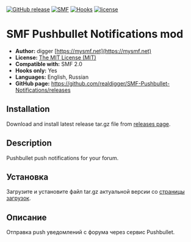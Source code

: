 [![GitHub release](https://img.shields.io/github/release/realdigger/SMF-Pushbullet-Notifications.svg)](https://github.com/realdigger/SMF-Pushbullet-Notifications/releases)
[![SMF](https://img.shields.io/badge/SMF-2.0-blue.svg?style==flat)](https://simplemachines.org)
[![Hooks](https://img.shields.io/badge/hooks%20only-✓-blue.svg?style==flat)]()
[![license](https://img.shields.io/github/license/realdigger/SMF-Pushbullet-Notifications.svg)](https://github.com/realdigger/SMF-Pushbullet-Notifications/blob/master/LICENSE.txt)


# SMF Pushbullet Notifications mod
* **Author:** digger [https://mysmf.net](https://mysmf.net)
* **License:** [The MIT License (MIT)](https://opensource.org/licenses/MIT)
* **Compatible with:** SMF 2.0
* **Hooks only:** Yes
* **Languages:** English, Russian
* **GitHub page:** https://github.com/realdigger/SMF-Pushbullet-Notifications/releases

## Installation  
Download and install latest release tar.gz file from [releases page](https://github.com/realdigger/SMF-Pushbullet-Notifications/releases).

## Description
Pushbullet push notifications for your forum.

## Установка    
Загрузите и установите файл tar.gz актуальной версии со [страницы загрузок](https://github.com/realdigger/SMF-Pushbullet-Notifications/releases).

## Описание
Отправка push уведомлений с форума через сервис Pushbullet. 
